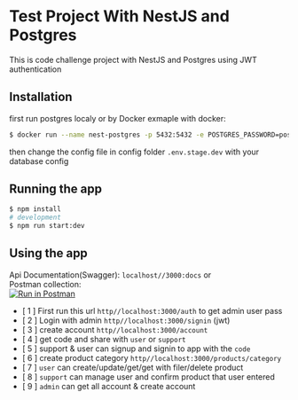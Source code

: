 # Test Project With NestJS and Postgres

This is code challenge project with NestJS and Postgres using JWT authentication

## Installation

first run postgres localy or by Docker
exmaple with docker:

```bash
$ docker run --name nest-postgres -p 5432:5432 -e POSTGRES_PASSWORD=postgres -d postgres
```

then change the config file in config folder `.env.stage.dev` with your database config

## Running the app

```bash
$ npm install
# development
$ npm run start:dev
```

## Using the app

Api Documentation(Swagger): `localhost//3000:docs` or <br />
Postman collection:<br />
[![Run in Postman](https://run.pstmn.io/button.svg)](https://app.getpostman.com/run-collection/1566887-791300f1-c861-4722-9d8f-78c4dcbd0d35?action=collection%2Ffork&collection-url=entityId%3D1566887-791300f1-c861-4722-9d8f-78c4dcbd0d35%26entityType%3Dcollection%26workspaceId%3Df20b8551-2f10-4363-b926-f1d77d8643ff)

- [ 1 ] First run this url `http//localhost:3000/auth` to get admin user pass
- [ 2 ] Login with admin `http//localhost:3000/signin` (jwt)
- [ 3 ] create account `http//localhost:3000/account`
- [ 4 ] get code and share with `user` or `support`
- [ 5 ] support & user can signup and signin to app with the `code`
- [ 6 ] create product category `http//localhost:3000/products/category`
- [ 7 ] `user` can create/update/get/get with filer/delete product
- [ 8 ] `support` can manage user and confirm product that user entered
- [ 9 ] `admin` can get all account & create account
